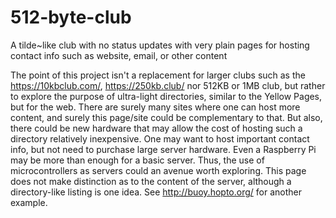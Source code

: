 # 512-byte-club
A tilde~like club with no status updates with very plain pages for hosting contact info such as website, email, or other content

The point of this project isn't a replacement for larger clubs such as the https://10kbclub.com/, https://250kb.club/ nor 512KB or 1MB club, but rather to explore the purpose of ultra-light directories, similar to the Yellow Pages, but for the web. There are surely many sites where one can host more content, and surely this page/site could be complementary to that. But also, there could be new hardware that may allow the cost of hosting such a directory relatively inexpensive. One may want to host important contact info, but not need to purchase large server hardware. Even a Raspberry Pi may be more than enough for a basic server. Thus, the use of microcontrollers as servers could an avenue worth exploring. This page does not make distinction as to the content of the server, although a directory-like listing is one idea. See http://buoy.hopto.org/ for another example.
